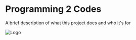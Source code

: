 # Programming 2 Codes

A brief description of what this project does and who it's for


![Logo](https://gifdb.com/images/high/confused-drew-scanlon-blinking-x6ae0pugzh26bd4q.gif)
